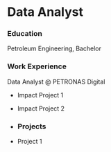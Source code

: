 # Data Analyst

### Education
Petroleum Engineering, Bachelor

### Work Experience
Data Analyst @ PETRONAS Digital
- Impact Project 1
- Impact Project 2

- ### Projects
- Project 1
